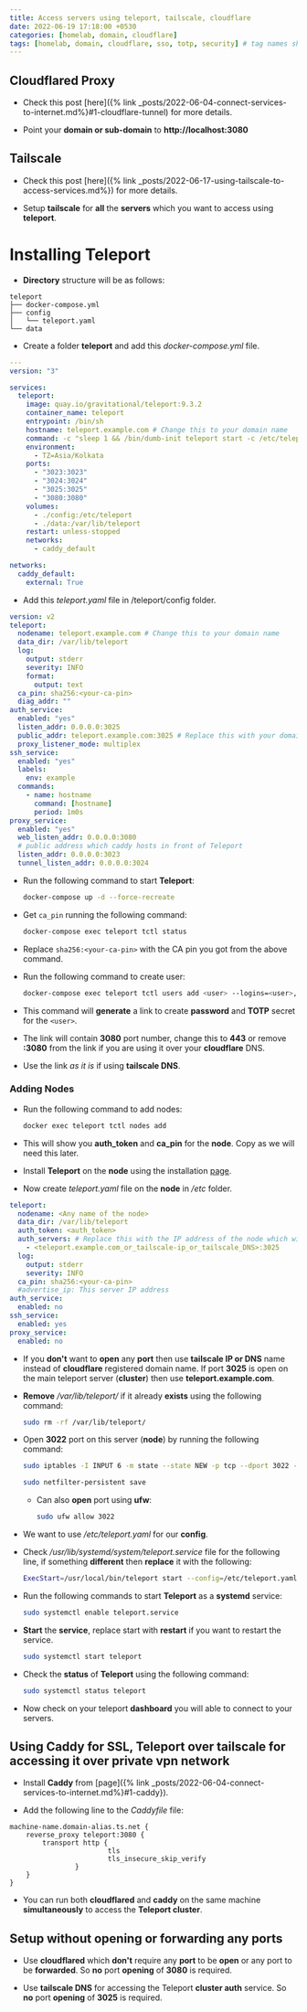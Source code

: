 ```yaml
---
title: Access servers using teleport, tailscale, cloudflare
date: 2022-06-19 17:18:00 +0530
categories: [homelab, domain, cloudflare]
tags: [homelab, domain, cloudflare, sso, totp, security] # tag names should always be lowercase
---
```


## Cloudflared Proxy

- Check this post [here]({% link _posts/2022-06-04-connect-services-to-internet.md%}#1-cloudflare-tunnel) for more details.

- Point your **domain or sub-domain** to **http://localhost:3080**

## Tailscale

- Check this post [here]({% link _posts/2022-06-17-using-tailscale-to-access-services.md%}) for more details.

- Setup **tailscale** for **all** the **servers** which you want to access using **teleport**.

# Installing Teleport

- **Directory** structure will be as follows:

```text
teleport
├── docker-compose.yml
├── config
│   └── teleport.yaml
└── data
```

- Create a folder **teleport** and add this _docker-compose.yml_ file.

```yaml
---
version: "3"

services:
  teleport:
    image: quay.io/gravitational/teleport:9.3.2
    container_name: teleport
    entrypoint: /bin/sh
    hostname: teleport.example.com # Change this to your domain name
    command: -c "sleep 1 && /bin/dumb-init teleport start -c /etc/teleport/teleport.yaml"
    environment:
      - TZ=Asia/Kolkata
    ports:
      - "3023:3023"
      - "3024:3024"
      - "3025:3025"
      - "3080:3080"
    volumes:
      - ./config:/etc/teleport
      - ./data:/var/lib/teleport
    restart: unless-stopped
    networks:
      - caddy_default

networks:
  caddy_default:
    external: True
```

- Add this _teleport.yaml_ file in /teleport/config folder.

```yaml
version: v2
teleport:
  nodename: teleport.example.com # Change this to your domain name
  data_dir: /var/lib/teleport
  log:
    output: stderr
    severity: INFO
    format:
      output: text
  ca_pin: sha256:<your-ca-pin>
  diag_addr: ""
auth_service:
  enabled: "yes"
  listen_addr: 0.0.0.0:3025
  public_addr: teleport.example.com:3025 # Replace this with your domain name:3025
  proxy_listener_mode: multiplex
ssh_service:
  enabled: "yes"
  labels:
    env: example
  commands:
    - name: hostname
      command: [hostname]
      period: 1m0s
proxy_service:
  enabled: "yes"
  web_listen_addr: 0.0.0.0:3080
  # public address which caddy hosts in front of Teleport
  listen_addr: 0.0.0.0:3023
  tunnel_listen_addr: 0.0.0.0:3024
```

- Run the following command to start **Teleport**:

  ```bash
  docker-compose up -d --force-recreate
  ```

- Get `ca_pin` running the following command:

  ```bash
  docker-compose exec teleport tctl status
  ```

- Replace `sha256:<your-ca-pin>` with the CA pin you got from the above command.

- Run the following command to create user:

  ```bash
  docker-compose exec teleport tctl users add <user> --logins=<user>,root --roles=access,editor
  ```

- This command will **generate** a link to create **password** and **TOTP** secret for the `<user>`.

- The link will contain **3080** port number, change this to **443** or remove **:3080** from the link if you are using it over your **cloudflare** DNS.

- Use the link _as it is_ if using **tailscale DNS**.

### Adding Nodes

- Run the following command to add nodes:

  ```bash
  docker exec teleport tctl nodes add
  ```

- This will show you **auth_token** and **ca_pin** for the **node**. Copy as we will need this later.

- Install **Teleport** on the **node** using the installation [page](https://goteleport.com/docs/setup/admin/daemon/).

- Now create _teleport.yaml_ file on the **node** in _/etc_ folder.

```yaml
teleport:
  nodename: <Any name of the node>
  data_dir: /var/lib/teleport
  auth_token: <auth_token>
  auth_servers: # Replace this with the IP address of the node which will able to access the Teleport cluster
    - <teleport.example.com_or_tailscale-ip_or_tailscale_DNS>:3025
  log:
    output: stderr
    severity: INFO
  ca_pin: sha256:<your-ca-pin>
  #advertise_ip: This server IP address
auth_service:
  enabled: no
ssh_service:
  enabled: yes
proxy_service:
  enabled: no
```

- If you **don't** want to **open** any **port** then use **tailscale IP or DNS** name instead of **cloudflare** registered domain name. If port **3025** is open on the main teleport server (**cluster**) then use **teleport.example.com**.

- **Remove** _/var/lib/teleport/_ if it already **exists** using the following command:

  ```bash
  sudo rm -rf /var/lib/teleport/
  ```

- Open **3022** port on this server (**node**) by running the following command:

  ```bash
  sudo iptables -I INPUT 6 -m state --state NEW -p tcp --dport 3022 -j ACCEPT

  sudo netfilter-persistent save
  ```

  - Can also **open** port using **ufw**:

    ```bash
    sudo ufw allow 3022
    ```

- We want to use _/etc/teleport.yaml_ for our **config**.

- Check _/usr/lib/systemd/system/teleport.service_ file for the following line, if something **different** then **replace** it with the following:

  ```bash
  ExecStart=/usr/local/bin/teleport start --config=/etc/teleport.yaml --pid-file=/run/teleport.pid
  ```

- Run the following commands to start **Teleport** as a **systemd** service:

  ```bash
  sudo systemctl enable teleport.service
  ```

- **Start** the **service**, replace start with **restart** if you want to restart the service.

  ```bash
  sudo systemctl start teleport
  ```

- Check the **status** of **Teleport** using the following command:

  ```bash
  sudo systemctl status teleport
  ```

- Now check on your teleport **dashboard** you will able to connect to your servers.

## Using Caddy for SSL, Teleport over tailscale for accessing it over private vpn network

- Install **Caddy** from [page]({% link _posts/2022-06-04-connect-services-to-internet.md%}#1-caddy}).

- Add the following line to the _Caddyfile_ file:

```text
machine-name.domain-alias.ts.net {
	reverse_proxy teleport:3080 {
		transport http {
                        tls
                        tls_insecure_skip_verify
                }
	}
}
```

- You can run both **cloudflared** and **caddy** on the same machine **simultaneously** to access the **Teleport cluster**.

## Setup without opening or forwarding any ports

- Use **cloudflared** which **don't** require any **port** to be **open** or any port to be **forwarded**. So **no** port **opening** of **3080** is required.

- Use **tailscale DNS** for accessing the Teleport **cluster auth** service. So **no** port **opening** of **3025** is required.
